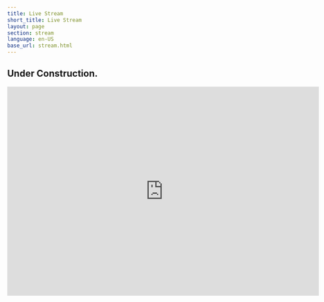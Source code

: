 ```yaml
---
title: Live Stream
short_title: Live Stream
layout: page
section: stream
language: en-US
base_url: stream.html
---
```



## Under Construction.

<iframe width="720" height="484" src="https://www.youtube.com/embed/" title="YouTube video player" frameborder="0" allow="accelerometer; autoplay; clipboard-write; encrypted-media; gyroscope; picture-in-picture" allowfullscreen></iframe>
